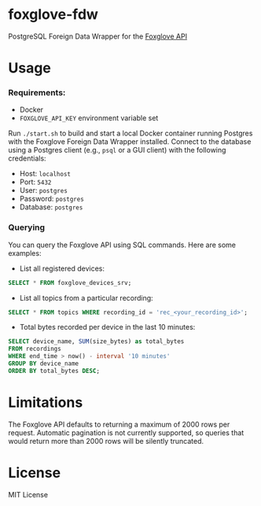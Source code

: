 # foxglove-fdw

PostgreSQL Foreign Data Wrapper for the [Foxglove API](https://docs.foxglove.dev/api)

# Usage

### Requirements:

- Docker
- `FOXGLOVE_API_KEY` environment variable set

Run `./start.sh` to build and start a local Docker container running Postgres with the Foxglove Foreign Data Wrapper installed. Connect to the database using a Postgres client (e.g., `psql` or a GUI client) with the following credentials:

- Host: `localhost`
- Port: `5432`
- User: `postgres`
- Password: `postgres`
- Database: `postgres`

### Querying

You can query the Foxglove API using SQL commands. Here are some examples:

- List all registered devices:

```sql
SELECT * FROM foxglove_devices_srv;
```

- List all topics from a particular recording:

```sql
SELECT * FROM topics WHERE recording_id = 'rec_<your_recording_id>';
```

- Total bytes recorded per device in the last 10 minutes:

```sql
SELECT device_name, SUM(size_bytes) as total_bytes
FROM recordings
WHERE end_time > now() - interval '10 minutes'
GROUP BY device_name
ORDER BY total_bytes DESC;
```

# Limitations

The Foxglove API defaults to returning a maximum of 2000 rows per request. Automatic pagination is not currently supported, so queries that would return more than 2000 rows will be silently truncated.

# License

MIT License
